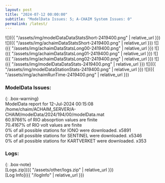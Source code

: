 ```yaml
---
layout: post
title: "2024-07-12 00:00:00"
subtitle: "ModelData Issues: 5; A-CHAIM System Issues: 0"
permalink: /latest/
---
```


![]({{ "/assets/img/modelDataDataStatsShort-2419400.png" | relative_url }})
![]({{ "/assets/img/achaimDataStatsShort-2419400.png" | relative_url }})
![]({{ "/assets/img/achaimDataStatsLong00-2419400.png" | relative_url }})
![]({{ "/assets/img/achaimDataStatsLong01-2419400.png" | relative_url }})
![]({{ "/assets/img/achaimDataStatsLong02-2419400.png" | relative_url }})
![]({{ "/assets/img/modelDataDataStats-2419400.png" | relative_url }})
![]({{ "/assets/img/modelDataStationStats-2419400.png" | relative_url }})
![]({{ "/assets/img/achaimRunTime-2419400.png" | relative_url }})


### ModelData Issues:  
  
{: .box-warning}  
 ModelData report for 12-Jul-2024 00:15:08   
 /home/chaim/ACHAIM_SERVER/A-CHAIM/modelData/2024/194/00/modelData.mat   
 60.9766% of RIO absoprtion values are finite   
 70.4167% of RIO volt values are finite   
 0% of all possible stations for IONO were downloaded. x5891   
 0% of all possible stations for SENTINEL were downloaded. x5346   
 0% of all possible stations for KARTVERKET were downloaded. x353   
  


### Logs:  
  
{: .box-note}  
[Logs.zip]({{ "/assets/other/logs.zip" | relative_url }})  
[Log Info]({{ "/logInfo" | relative_url }})  
